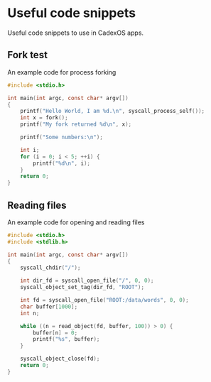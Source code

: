 # Useful code snippets

Useful code snippets to use in CadexOS apps.

## Fork test

An example code for process forking

```c
#include <stdio.h>

int main(int argc, const char* argv[])
{
    printf("Hello World, I am %d.\n", syscall_process_self());
    int x = fork();
    printf("My fork returned %d\n", x);

    printf("Some numbers:\n");

    int i;
    for (i = 0; i < 5; ++i) {
        printf("%d\n", i);
    }
    return 0;
}
```

## Reading files

An example code for opening and reading files

```c
#include <stdio.h>
#include <stdlib.h>

int main(int argc, const char* argv[])
{
    syscall_chdir("/");

    int dir_fd = syscall_open_file("/", 0, 0);
    syscall_object_set_tag(dir_fd, "ROOT");

    int fd = syscall_open_file("ROOT:/data/words", 0, 0);
    char buffer[1000];
    int n;

    while ((n = read_object(fd, buffer, 100)) > 0) {
        buffer[n] = 0;
        printf("%s", buffer);
    }

    syscall_object_close(fd);
    return 0;
}

```

##

